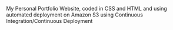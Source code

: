 My Personal Portfolio Website, coded in CSS and HTML and using automated deployment on Amazon S3 using Continuous Integration/Continuous Deployment 
